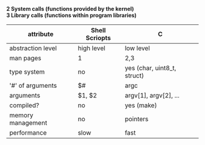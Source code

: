 **2   System calls (functions provided by the kernel)<br>3   Library calls (functions within program libraries)**

attribute|Shell Scriopts|C
---|---|---
abstraction level|high level|low level
man pages|1|2,3|
type system|no|yes (char, uint8_t, struct)
'#' of arguments|$#|argc
arguments|$1, $2|argv[1], argv[2], ...
compiled?|no|yes (make)
memory management|no|pointers
performance|slow|fast
